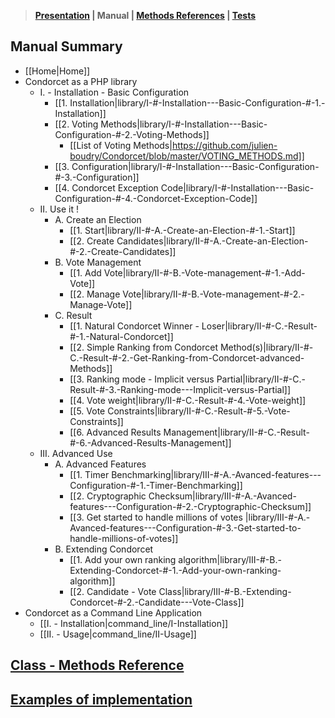 > **[Presentation](https://github.com/julien-boudry/Condorcet/blob/master/README.md) | Manual | [Methods References](https://github.com/julien-boudry/Condorcet/blob/master/Documentation/README.md) | [Tests](https://github.com/julien-boudry/Condorcet/tree/master/Tests)**  

## Manual Summary
* [[Home|Home]]   
* Condorcet as a PHP library
  * I. - Installation - Basic Configuration
    * [[1. Installation|library/I-#-Installation---Basic-Configuration-#-1.-Installation]]
    * [[2. Voting Methods|library/I-#-Installation---Basic-Configuration-#-2.-Voting-Methods]]
      * [[List of Voting Methods|https://github.com/julien-boudry/Condorcet/blob/master/VOTING_METHODS.md]]
    * [[3. Configuration|library/I-#-Installation---Basic-Configuration-#-3.-Configuration]]
    * [[4. Condorcet Exception Code|library/I-#-Installation---Basic-Configuration-#-4.-Condorcet-Exception-Code]]
  * II. Use it !
    * A. Create an Election
      * [[1. Start|library/II-#-A.-Create-an-Election-#-1.-Start]] 
      * [[2. Create Candidates|library/II-#-A.-Create-an-Election-#-2.-Create-Candidates]]
    * B. Vote Management
      * [[1. Add Vote|library/II-#-B.-Vote-management-#-1.-Add-Vote]]
      * [[2. Manage Vote|library/II-#-B.-Vote-management-#-2.-Manage-Vote]]
    * C. Result
      * [[1. Natural Condorcet Winner - Loser|library/II-#-C.-Result-#-1.-Natural-Condorcet]]
      * [[2. Simple Ranking from Condorcet Method(s)|library/II-#-C.-Result-#-2.-Get-Ranking-from-Condorcet-advanced-Methods]]
      * [[3. Ranking mode - Implicit versus Partial|library/II-#-C.-Result-#-3.-Ranking-mode---Implicit-versus-Partial]]
      * [[4. Vote weight|library/II-#-C.-Result-#-4.-Vote-weight]]
      * [[5. Vote Constraints|library/II-#-C.-Result-#-5.-Vote-Constraints]]
      * [[6. Advanced Results Management|library/II-#-C.-Result-#-6.-Advanced-Results-Management]]
  * III. Advanced Use
    * A. Advanced Features
      * [[1. Timer Benchmarking|library/III-#-A.-Avanced-features---Configuration-#-1.-Timer-Benchmarking]]
      * [[2. Cryptographic Checksum|library/III-#-A.-Avanced-features---Configuration-#-2.-Cryptographic-Checksum]]
      * [[3. Get started to handle millions of votes |library/III-#-A.-Avanced-features---Configuration-#-3.-Get-started-to-handle-millions-of-votes]]
    * B. Extending Condorcet
      * [[1. Add your own ranking algorithm|library/III-#-B.-Extending-Condorcet-#-1.-Add-your-own-ranking-algorithm]]
      * [[2. Candidate - Vote Class|library/III-#-B.-Extending-Condorcet-#-2.-Candidate---Vote-Class]]
* Condorcet as a Command Line Application
  * [[I. - Installation|command_line/I-Installation]]
  * [[II. - Usage|command_line/II-Usage]]

## [Class - Methods Reference](https://github.com/julien-boudry/Condorcet/tree/master/Documentation/README.md)

## [Examples of implementation](https://github.com/julien-boudry/Condorcet/wiki#examples)